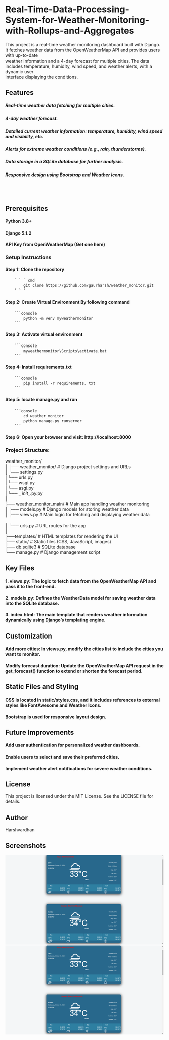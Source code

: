 # Real-Time-Data-Processing-System-for-Weather-Monitoring-with-Rollups-and-Aggregates
This project is a real-time weather monitoring dashboard built with Django. It fetches weather data from the OpenWeatherMap API and provides users with up-to-date<br> weather information and a 4-day forecast for multiple cities. The data includes temperature, humidity, wind speed, and weather alerts, with a dynamic user <br>interface displaying the conditions.<br>

## Features
##### Real-time weather data fetching for multiple cities.<br>
##### 4-day weather forecast.<br>
##### Detailed current weather information: temperature, humidity, wind speed and visibility, etc.<br>
##### Alerts for extreme weather conditions (e.g., rain, thunderstorms).<br>
##### Data storage in a SQLite database for further analysis.<br>
##### Responsive design using Bootstrap and Weather Icons.<br>
<br>
<br>

## Prerequisites<br>

#### Python 3.8+<br>
#### Django 5.1.2<br>
#### API Key from OpenWeatherMap (Get one here)<br>

### Setup Instructions

#### Step 1: Clone the repository<br>
		` ` ` cmd
			git clone https://github.com/gaurharsh/weather_monitor.git
		` ` `

#### Step 2: Create Virtual Environment By following command<br>
		```console
			python -m venv myweathermonitor
		```

#### Step 3: Activate virtual environment<br>
		
		```console
			myweathermonitor\Scripts\activate.bat
		```
		
#### Step 4: Install requirements.txt<br>
		
		```console
			pip install -r requirements. txt
		```
#### Step 5: locate manage.py and run<br>
		
		```console
			cd weather_monitor
			python manage.py runserver
		```
  #### Step 6: Open your browser and visit: http://localhost:8000<br>

   ### Project Structure:
   
   weather_monitor/<br>
│
├── weather_monitor/           # Django project settings and URLs<br>
│   └── settings.py<br>
|   └── urls.py<br>
|   └── wsgi.py<br>
|   └── asgi.py<br>
|   └── _ _init__.py.py<br>
│<br>
├── weather_monitor_main/      # Main app handling weather monitoring<br>
│   ├── models.py              # Django models for storing weather data<br>
│   ├── views.py               # Main logic for fetching and displaying weather data<br>              
│   └── urls.py                # URL routes for the app<br>
│<br>
├──templates/                  # HTML templates for rendering the UI<br>
├── static/                    # Static files (CSS, JavaScript, images)<br>
├── db.sqlite3                 # SQLite database<br>
└── manage.py                  # Django management script<br>

## Key Files
#### 1. views.py: The logic to fetch data from the OpenWeatherMap API and pass it to the front-end.<br>
#### 2. models.py: Defines the WeatherData model for saving weather data into the SQLite database.<br>
#### 3. index.html: The main template that renders weather information dynamically using Django’s templating engine.<br>

## Customization
#### Add more cities: In views.py, modify the cities list to include the cities you want to monitor.<br>
#### Modify forecast duration: Update the OpenWeatherMap API request in the get_forecast() function to extend or shorten the forecast period.<br>

## Static Files and Styling<br>
#### CSS is located in static/styles.css, and it includes references to external styles like FontAwesome and Weather Icons.<br>
#### Bootstrap is used for responsive layout design.<br>

## Future Improvements<br>
#### Add user authentication for personalized weather dashboards.<br>
#### Enable users to select and save their preferred cities.<br>
#### Implement weather alert notifications for severe weather conditions.<br>

## License<br>
This project is licensed under the MIT License. See the LICENSE file for details.<br>

## Author<br>
Harshvardhan<br>

## Screenshots
![ss1](/screenshots/Screenshot_1.png)<br>
![ss1](/screenshots/Screenshot_1.png)
